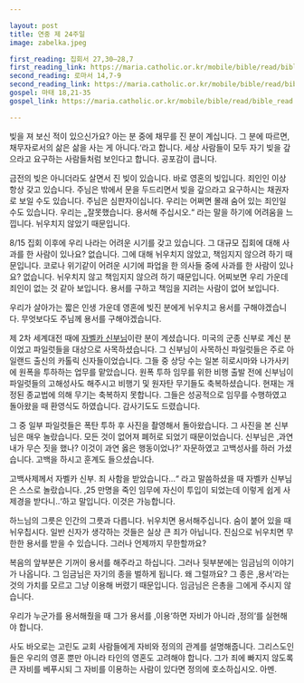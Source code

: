 ```yaml
---

layout: post
title: 연중 제 24주일 
image: zabelka.jpeg

first_reading: 집회서 27,30―28,7
first_reading_link: https://maria.catholic.or.kr/mobile/bible/read/bible_read.asp?m=1&n=128&p=27
second_reading: 로마서 14,7-9
second_reading_link: https://maria.catholic.or.kr/mobile/bible/read/bible_read.asp?m=2&n=152&p=14
gospel: 마태 18,21-35
gospel_link: https://maria.catholic.or.kr/mobile/bible/read/bible_read.asp?m=2&n=147&p=18

---
```


빚을 져 보신 적이 있으신가요? 아는 분 중에 채무를 진 분이 계십니다. 그 분에 따르면‚ 채무자로서의 삶은 삶을 사는 게 아니다.‘라고 합니다. 세상 사람들이 모두 자기 빚을 갚으라고 요구하는 사람들처럼 보인다고 합니다. 공포감이 큽니다.

금전의 빚은 아니더라도 살면서 진 빚이 있습니다. 바로 영혼의 빚입니다. 죄인인 이상 항상 갖고 있습니다. 주님은 밖에서 문을 두드리면서 빚을 갚으라고 요구하시는 채권자로 보일 수도 있습니다. 주님은 심판자이십니다. 우리는 어쩌면 몰래 숨어 있는 죄인일 수도 있습니다. 우리는 „잘못했습니다. 용서해 주십시오.“ 라는 말을 하기에 어려움을 느낍니다. 뉘우치지 않았기 때문입니다.

8/15 집회 이후에 우리 나라는 어려운 시기를 갖고 있습니다. 그 대규모 집회에 대해 사과를 한 사람이 있나요? 없습니다. 그에 대해 뉘우치지 않았고, 책임지지 않으려 하기 때문입니다. 코로나 위기같이 어려운 시기에 파업을 한 의사들 중에 사과를 한 사람이 있나요? 없습니다. 뉘우치지 않고 책임지지 않으려 하기 때문입니다. 어찌보면 우리 가운데 죄인이 없는 것 같아 보입니다. 용서를 구하고 책임을 지려는 사람이 없어 보입니다.

우리가 살아가는 짧은 인생 가운데 영혼에 빚진 분에게 뉘우치고 용서를 구해야겠습니다. 무엇보다도 주님께 용서를 구해야겠습니다.

제 2차 세계대전 때에 <a href="https://en.wikipedia.org/wiki/George_Benedict_Zabelka">자벨카 신부님</a>이란 분이 계셨습니다. 미국의 군종 신부로 계신 분이었고 파일럿들을 대상으로 사목하셨습니다. 그 신부님이 사목하신 파일럿들은 주로 아일랜드 출신의 카톨릭 신자들이었습니다. 그들 중 상당 수는 일본 히로시마와 나가사키에 원폭을 투하하는 업무를 맡았습니다. 원폭 투하 임무를 위한 비행 출발 전에 신부님이 파일럿들의 고해성사도 해주시고 비행기 및 원자탄 무기들도 축복하셨습니다. 현재는 개정된 종교법에 의해 무기는 축복하지 못합니다. 그들은 성공적으로 임무를 수행하였고 돌아왔을 때 환영식도 하였습니다. 감사기도도 드렸습니다.

그 중 일부 파일럿들은 폭탄 투하 후 사진을 촬영해서 돌아왔습니다. 그 사진을 본 신부님은 매우 놀랐습니다. 모든 것이 없어져 폐허로 되었기 때문이었습니다. 신부님은 ‚과연 내가 무슨 짓을 했나? 이것이 과연 옳은
행동이었나?‘ 자문하였고 고백성사를 하러 가셨습니다. 고백을 하시고 훈계도 들으셨습니다.

고백사제께서 자벨카 신부. 죄 사함을 받았습니다...“ 라고 말씀하셨을 때 자벨카 신부님은 스스로 놀랐습니다. ‚25 만명을 죽인 임무에 자신이 투입이 되었는데 이렇게 쉽게 사제경을 받다니..‘하고 말입니다. 이것은 가능합니다.

하느님의 그릇은 인간의 그릇과 다릅니다. 뉘우치면 용서해주십니다. 숨이 붙어 있을 때 뉘우칩시다. 일반 신자가 생각하는 것들은 실상 큰 죄가 아닙니다. 진심으로 뉘우치면 무한한 용서를 받을 수 있습니다. 그러나 언제까지 무한할까요?

복음의 앞부분은 기꺼이 용서를 해주라고 하십니다. 그러나 뒷부분에는 임금님의 이야기가 나옵니다. 그 임금님은 자기의 종을 벌하게 됩니다. 왜 그럴까요? 그 종은 ‚용서‘라는 것의 가치를 모르고 그냥 이용해 버렸기 때문입니다. 임금님은 은총을 그에게 주시지 않습니다.

우리가 누군가를 용서해줬을 때 그가 용서를 ‚이용‘하면 자비가 아니라 ‚정의‘를 실현해야 합니다.

사도 바오로는 고린도 교회 사람들에게 자비와 정의의 관계를 설명해줍니다. 그리스도인들은 우리의 영혼 뿐만 아니라 타인의 영혼도 고려해야 합니다. 그가 죄에 빠지지 않도록 큰 자비를 베푸시되 그 자비를 이용하는 사람이 있다면 정의에 호소하십시오. 아멘.
